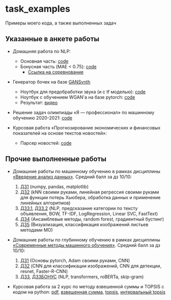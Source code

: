 # task_examples
Примеры моего кода, а также выполненных задач

## Указанные в анкете работы

* Домашняя работа по NLP:
  * Основная часть: [code](https://github.com/hardesttype/task_examples/blob/main/smmo/HW3/Razuvaev_N_HW3.ipynb)
  * Бонусная часть (MAE < 0.75): [code](https://github.com/hardesttype/task_examples/blob/main/smmo/HW3/HW3_bonus.ipynb)
    * [Ссылка на соревнование](https://www.kaggle.com/c/hseds-texts-2020)

* Генератор бочек на базе [GANSynth](https://storage.googleapis.com/magentadata/papers/gansynth/index.html)
  * Ноутбук для предобработки звука (и с tf моделью): [code](https://github.com/hardesttype/task_examples/blob/main/kick%20drum%20generator/preprocessing.ipynb)
  * Ноутбук с обучением WGAN'а на базе pytorch: [code](https://github.com/hardesttype/task_examples/blob/main/kick%20drum%20generator/pytorch%20wgan.ipynb)
  * Результат: [видео](https://youtu.be/HehVo5eiZ_c)

* Решение задач олимпиады &laquo;Я &mdash; профессионал&raquo; по машинному обучению 2020-2021: [code](https://github.com/hardesttype/task_examples/blob/main/yaprofi/yaprofi.ipynb)

* Курсовая работа &laquo;Прогнозирование экономических и финансовых показателей на основе текстов новостей&raquo;:
  * Парсер новостей: [code](https://github.com/hardesttype/task_examples/blob/main/course%20work/news_parser.ipynb)
  
## Прочие выполненные работы

* Домашние работы по машинному обучению в рамках дисциплины [&laquo;Введение анализ данных&raquo;](https://github.com/esokolov/ml-minor-hse). Средний балл за дз 10/10:
  1. [ДЗ1](https://github.com/hardesttype/task_examples/blob/main/iad/HW1/Razuvaev_N_HW1.ipynb) (numpy, pandas, matplotlib)
  2. [ДЗ2](https://github.com/hardesttype/task_examples/blob/main/iad/HW2/Razuvaev_N_HW2.ipynb) (kNN своими руками, линейная регрессия своими руками для функции потерь Хьюбера, обработка данных и применение линейных алгоритмов)
  3. [ДЗ3.1](https://github.com/hardesttype/task_examples/blob/main/iad/HW3/Razuvaev_N_HW3_p1.ipynb), [ДЗ3.2](https://github.com/hardesttype/task_examples/blob/main/iad/HW3/Razuvaev_N_HW3_p2.ipynb) (NLP, предсказание категории по тексту объявления, BOW, TF-IDF, LogRegression, Linear SVC, FastText)
  4. [ДЗ4](https://github.com/hardesttype/task_examples/blob/main/iad/HW4/Razuvaev_N_HW4.ipynb) (Ансамблевые методы, random forest, градиентный бустинг)
  5. [ДЗ5](https://github.com/hardesttype/task_examples/blob/main/iad/HW5/HW5_Razuvaev_N.ipynb) (Визуализация, классификация изображений листьев методами МО)
 
* Домашние работы по глубинному обучению в рамках дисциплины [&laquo;Современные методы машинного обучения&raquo;](https://github.com/hse-ds/iad-deep-learning). Средний балл за дз 10/10: 
  1. [ДЗ1](https://github.com/hardesttype/task_examples/blob/main/smmo/HW1/Razuvaev_N_HW1.ipynb) (Основы pytorch, Adam своими руками, CNN)
  2. [ДЗ2](https://github.com/hardesttype/task_examples/blob/main/smmo/HW2/Razuvaev_N_HW2.ipynb) (CNN для классификации изображений, CNN для детекции, resnet, Faster-R-CNN)
  3. [ДЗ3](https://github.com/hardesttype/task_examples/blob/main/smmo/HW3/Razuvaev_N_HW3.ipynb), [ДЗ3БОНУС](https://github.com/hardesttype/task_examples/blob/main/smmo/HW3/HW3_bonus.ipynb) (NLP, transformers, roBERTa, skip-gram)
  
* Курсовая работа за 2 курс по методу взвешенной суммы и TOPSIS с кодом на python: [pdf](https://github.com/hardesttype/task_examples/blob/main/cource%20work%202019-2020/cource%20work.pdf), [взвешенная сумма](https://github.com/hardesttype/task_examples/blob/main/cource%20work%202019-2020/weighted_sum.py), [topsis](https://github.com/hardesttype/task_examples/blob/main/cource%20work%202019-2020/TOPSIS.py), [интервальный topsis](https://github.com/hardesttype/task_examples/blob/main/cource%20work%202019-2020/intervalTOPSIS.py)
